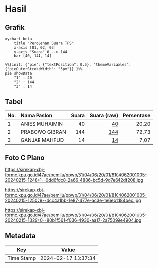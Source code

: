 # Hasil

## Grafik

```mermaid
xychart-beta
    title "Perolehan Suara TPS"
    x-axis [01, 02, 03]
    y-axis "Suara" 0 --> 144
    bar [40, 144, 14]
```

```mermaid
%%{init: {"pie": {"textPosition": 0.5}, "themeVariables": {"pieOuterStrokeWidth": "5px"}} }%%
pie showData
    "1" : 40
    "2" : 144
    "3" : 14
```

## Tabel

| No. | Nama Paslon    | Suara | Suara (raw) | Persentase |
|:--- |:-------------- | -----:| -----------:| ----------:|
| 1   | ANIES MUHAIMIN | 40    | [40][p-1]   | 20,20      |
| 2   | PRABOWO GIBRAN | 144   | [144][p-2]  | 72,73      |
| 3   | GANJAR MAHFUD  | 14    | [14][p-3]   | 7,07       |


[p-1]: https://github.com/gigit-pemilu/pemilu-2024-81-maluku/blob/main/pilpres/hitung-suara/sub/81-maluku/sub/04-buru/sub/06-waplau/sub/2001-lamahang/sub/005-tps/sub/paslon-1.txt
[p-2]: https://github.com/gigit-pemilu/pemilu-2024-81-maluku/blob/main/pilpres/hitung-suara/sub/81-maluku/sub/04-buru/sub/06-waplau/sub/2001-lamahang/sub/005-tps/sub/paslon-2.txt
[p-3]: https://github.com/gigit-pemilu/pemilu-2024-81-maluku/blob/main/pilpres/hitung-suara/sub/81-maluku/sub/04-buru/sub/06-waplau/sub/2001-lamahang/sub/005-tps/sub/paslon-3.txt

## Foto C Plano

https://sirekap-obj-formc.kpu.go.id/47ae/pemilu/ppwp/81/04/06/20/01/8104062001005-20240215-124841--0dd6fdc8-2a66-4886-bc5d-9d7e642df208.jpg

https://sirekap-obj-formc.kpu.go.id/47ae/pemilu/ppwp/81/04/06/20/01/8104062001005-20240215-125029--4cc4a1bb-1e87-477e-ac3e-1e6eb1d84bec.jpg

https://sirekap-obj-formc.kpu.go.id/47ae/pemilu/ppwp/81/04/06/20/01/8104062001005-20240215-132940--80b1f561-f036-4930-aa17-2a75099e4904.jpg


## Metadata

| Key        | Value               |
| ---------- | ------------------- |
| Time Stamp | 2024-02-17 13:37:34 |



